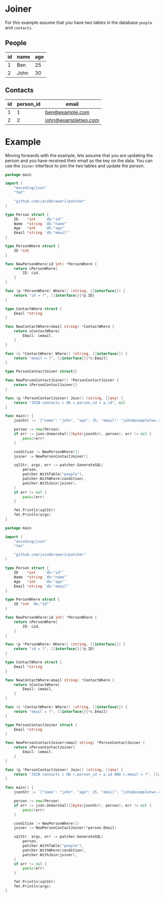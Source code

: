# Joiner

For this example assume that you have two tables in the database `people` and `contacts`.

## People

| id | name | age |
|----|------|-----|
| 1  | Ben  | 25  |
| 2  | John | 30  |

## Contacts

| id | person_id | email               |
|----|-----------|---------------------|
| 1  | 1         | ben@example.com     |
| 2  | 2         | john@exampletwo.com |

# Example

Moving forwards with the example, lets assume that you are updating the person and you have received their email as the
key on the data. You can use the `Joiner` interface to join the two tables and update the person.

```go
package main

import (
	"encoding/json"
	"fmt"

	"github.com/jacobbrewer1/patcher"
)

type Person struct {
	ID    *int    `db:"id"`
	Name  *string `db:"name"`
	Age   *int    `db:"age"`
	Email *string `db:"email"`
}

type PersonWhere struct {
	ID *int
}

func NewPersonWhere(id int) *PersonWhere {
	return &PersonWhere{
		ID: &id,
	}
}

func (p *PersonWhere) Where() (string, []interface{}) {
	return "id = ?", []interface{}{*p.ID}
}

type ContactWhere struct {
	Email *string
}

func NewContactWhere(email string) *ContactWhere {
	return &ContactWhere{
		Email: &email,
	}
}

func (c *ContactWhere) Where() (string, []interface{}) {
	return "email = ?", []interface{}{*c.Email}
}

type PersonContactJoiner struct{}

func NewPersonContactJoiner() *PersonContactJoiner {
	return &PersonContactJoiner{}
}

func (p *PersonContactJoiner) Join() (string, []any) {
	return "JOIN contacts c ON c.person_id = p.id", nil
}

func main() {
	jsonStr := `{"name": "john", "age": 25, "email": "john@exampletwo.com"}`

	person := new(Person)
	if err := json.Unmarshal([]byte(jsonStr), person); err != nil {
		panic(err)
	}

	condition := NewPersonWhere(1)
	joiner := NewPersonContactJoiner()

	sqlStr, args, err := patcher.GenerateSQL(
		person,
		patcher.WithTable("people"),
		patcher.WithWhere(condition),
		patcher.WithJoin(joiner),
	)
	if err != nil {
		panic(err)
	}

	fmt.Println(sqlStr)
	fmt.Println(args)
}

```

```go
package main

import (
	"encoding/json"
	"fmt"

	"github.com/jacobbrewer1/patcher"
)

type Person struct {
	ID    *int    `db:"id"`
	Name  *string `db:"name"`
	Age   *int    `db:"age"`
	Email *string `db:"email"`
}

type PersonWhere struct {
	ID *int `db:"id"`
}

func NewPersonWhere(id int) *PersonWhere {
	return &PersonWhere{
		ID: &id,
	}
}

func (p *PersonWhere) Where() (string, []interface{}) {
	return "id = ?", []interface{}{*p.ID}
}

type ContactWhere struct {
	Email *string
}

func NewContactWhere(email string) *ContactWhere {
	return &ContactWhere{
		Email: &email,
	}
}

func (c *ContactWhere) Where() (string, []interface{}) {
	return "email = ?", []interface{}{*c.Email}
}

type PersonContactJoiner struct {
	Email *string
}

func NewPersonContactJoiner(email string) *PersonContactJoiner {
	return &PersonContactJoiner{
		Email: &email,
	}
}

func (p *PersonContactJoiner) Join() (string, []any) {
	return "JOIN contacts c ON c.person_id = p.id AND c.email = ?", []any{*p.Email}
}

func main() {
	jsonStr := `{"name": "john", "age": 25, "email": "john@exampletwo.com"}`

	person := new(Person)
	if err := json.Unmarshal([]byte(jsonStr), person); err != nil {
		panic(err)
	}

	condition := NewPersonWhere(1)
	joiner := NewPersonContactJoiner(*person.Email)

	sqlStr, args, err := patcher.GenerateSQL(
		person,
		patcher.WithTable("people"),
		patcher.WithWhere(condition),
		patcher.WithJoin(joiner),
	)
	if err != nil {
		panic(err)
	}

	fmt.Println(sqlStr)
	fmt.Println(args)
}

```
